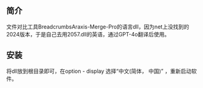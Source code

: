 ## 简介
文件对比工具BreadcrumbsAraxis-Merge-Pro的语言dll，因为net上没找到的2024版本，于是自己去用2057.dll的英语，通过GPT-4o翻译后使用。

## 安装
将dll放到根目录即可，在option - display 选择“中文(简体， 中国)” ，重新启动软件。

